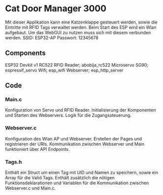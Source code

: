 # Cat Door Manager 3000
Mit dieser Applikation kann eine Katzenklappe gesteuert werden, sowie die Eintritte mit RFID Tags verwaltet werden.
Beim Start des ESP wird ein Wlan aufgebaut. Um das WebGUI zu nutzen muss sich mit diesem verbunden werden.
SSID: ESP32-AP
Passwort: 12345678

## Components
ESP32 Devkit v1
RC522 RFID Reader; abobija_rc522
Microservo SG90; espressif_servo
Wifi; esp_wifi
Webserver; esp_http_server

## Code
### Main.c
Konfiguration von Servo und RFID Reader.
Initialisierung der Komponenten und Starten des Webservers.
Logik für die Zugangssteuerung.

### Webserver.c
Konfiguration des Wlan AP und Webserver.
Erstellen der Pages und registrieren der URIs.
Kommunikation zwischen Webserver und Main funktioniert über API Endpoints.

### Tags.h
Enthält ein Struct um einen Tag mit UID und Namen zu speichern, sowie ein Array für die Valid Tags.
Enthält zusätzlich die nötigen Funktionsdeklarationen und Variablen für die Kommunikation zwischen Webserver.c und Main.c.
